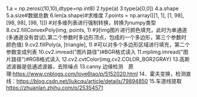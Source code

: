 
1.a = np.zeros((10,10),dtype=np.int8)
2.type(a)
3.type(a[0,0])
4.a.shape
5.a.size#数据总数
6.len(a.shape)#求维度
7.points = np.array([[1, 1], [1, 98], [98, 98], [98, 1]]) #对多维列表进行强制转换，转换为numpy类型  
8.cv2.fillConvexPoly(img, points, 1) #对img图片进行颜色填充，此时为单通道(多通道没有尝试),第二个参数时多边形顶点，包成的一个多边形，第三个参数时颜色值)
9.cv2.fillPoly(a, [triangle], 1) #可以对多个多边形区域进行填充，第二个参数变成列表
10.cv2.imread("图片路径")#BGR格式读入
11.mplimg.imread("图片路径")#RGB格式读入
12.cv2.cvtColor(img,cv2.COLOR_BGR2GRAY)
13.高斯滤波器是低通滤波器，去除噪点
13.canny 边缘检测　原理:https://www.cnblogs.com/love6tao/p/5152020.html
14．霍夫变换，检测直线：https://blog.csdn.net/liukcqu/article/details/79894850
15.车道线提取
https://zhuanlan.zhihu.com/p/25354571